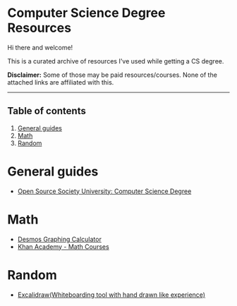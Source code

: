 # Computer Science Degree Resources

Hi there and welcome! 

This is a curated archive of resources I've used while getting a CS degree.

**Disclaimer:** Some of those may be paid resources/courses. None of the attached links are affiliated with this.

---

## Table of contents

1.  [General guides](#general_guides)
2.  [Math](#math)
3.  [Random](#random)

# General guides

- [Open Source Society University: Computer Science Degree](https://github.com/ossu/computer-science/tree/master)
  
# Math

- [Desmos Graphing Calculator](https://www.desmos.com/calculator)
- [Khan Academy - Math Courses](https://www.khanacademy.org/math)

# Random

- [Excalidraw(Whiteboarding tool with hand drawn like experience)](https://excalidraw.com/)
  
